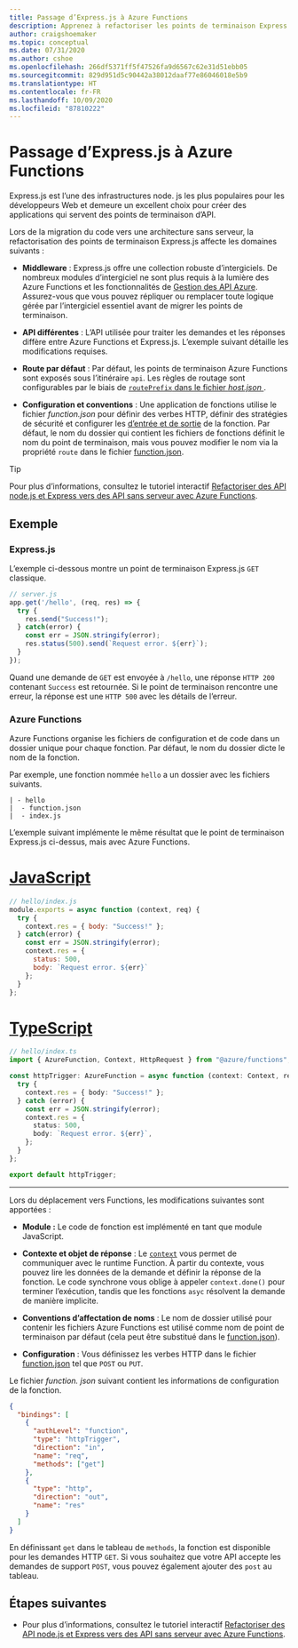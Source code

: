 ```yaml
---
title: Passage d’Express.js à Azure Functions
description: Apprenez à refactoriser les points de terminaison Express.js pour Azure Functions.
author: craigshoemaker
ms.topic: conceptual
ms.date: 07/31/2020
ms.author: cshoe
ms.openlocfilehash: 266df5371ff5f47526fa9d6567c62e31d51ebb05
ms.sourcegitcommit: 829d951d5c90442a38012daaf77e86046018e5b9
ms.translationtype: HT
ms.contentlocale: fr-FR
ms.lasthandoff: 10/09/2020
ms.locfileid: "87810222"
---
```

# <a name="shifting-from-expressjs-to-azure-functions"></a>Passage d’Express.js à Azure Functions

Express.js est l’une des infrastructures node. js les plus populaires pour les développeurs Web et demeure un excellent choix pour créer des applications qui servent des points de terminaison d’API.

Lors de la migration du code vers une architecture sans serveur, la refactorisation des points de terminaison Express.js affecte les domaines suivants :

- **Middleware** : Express.js offre une collection robuste d’intergiciels. De nombreux modules d’intergiciel ne sont plus requis à la lumière des Azure Functions et les fonctionnalités de [Gestion des API Azure](../api-management/api-management-key-concepts.md). Assurez-vous que vous pouvez répliquer ou remplacer toute logique gérée par l’intergiciel essentiel avant de migrer les points de terminaison.

- **API différentes** : L’API utilisée pour traiter les demandes et les réponses diffère entre Azure Functions et Express.js. L’exemple suivant détaille les modifications requises.

- **Route par défaut** : Par défaut, les points de terminaison Azure Functions sont exposés sous l’itinéraire `api`. Les règles de routage sont configurables par le biais de [`routePrefix` dans le fichier _host.json_ ](./functions-bindings-http-webhook-output.md#hostjson-settings).

- **Configuration et conventions** : Une application de fonctions utilise le fichier _function.json_ pour définir des verbes HTTP, définir des stratégies de sécurité et configurer les [d’entrée et de sortie](./functions-triggers-bindings.md) de la fonction. Par défaut, le nom du dossier qui contient les fichiers de fonctions définit le nom du point de terminaison, mais vous pouvez modifier le nom via la propriété `route` dans le fichier [function.json](./functions-bindings-http-webhook-trigger.md#customize-the-http-endpoint).

> [!TIP]
> Pour plus d’informations, consultez le tutoriel interactif [Refactoriser des API node.js et Express vers des API sans serveur avec Azure Functions](/learn/modules/shift-nodejs-express-apis-serverless/).

## <a name="example"></a>Exemple

### <a name="expressjs"></a>Express.js

L’exemple ci-dessous montre un point de terminaison Express.js `GET` classique.

```javascript
// server.js
app.get('/hello', (req, res) => {
  try {
    res.send("Success!");
  } catch(error) {
    const err = JSON.stringify(error);
    res.status(500).send(`Request error. ${err}`);
  }
});
```

Quand une demande de `GET` est envoyée à `/hello`, une réponse `HTTP 200` contenant `Success` est retournée. Si le point de terminaison rencontre une erreur, la réponse est une `HTTP 500` avec les détails de l’erreur.

### <a name="azure-functions"></a>Azure Functions

Azure Functions organise les fichiers de configuration et de code dans un dossier unique pour chaque fonction. Par défaut, le nom du dossier dicte le nom de la fonction.

Par exemple, une fonction nommée `hello` a un dossier avec les fichiers suivants.

``` files
| - hello
|  - function.json
|  - index.js
```

L’exemple suivant implémente le même résultat que le point de terminaison Express.js ci-dessus, mais avec Azure Functions.

# <a name="javascript"></a>[JavaScript](#tab/javascript)

```javascript
// hello/index.js
module.exports = async function (context, req) {
  try {
    context.res = { body: "Success!" };
  } catch(error) {
    const err = JSON.stringify(error);
    context.res = {
      status: 500,
      body: `Request error. ${err}`
    };
  }
};
```

# <a name="typescript"></a>[TypeScript](#tab/typescript)

```typescript
// hello/index.ts
import { AzureFunction, Context, HttpRequest } from "@azure/functions";

const httpTrigger: AzureFunction = async function (context: Context, req: HttpRequest): Promise<void> {
  try {
    context.res = { body: "Success!" };
  } catch (error) {
    const err = JSON.stringify(error);
    context.res = {
      status: 500,
      body: `Request error. ${err}`,
    };
  }
};

export default httpTrigger;
```

---

Lors du déplacement vers Functions, les modifications suivantes sont apportées :

- **Module :** Le code de fonction est implémenté en tant que module JavaScript.

- **Contexte et objet de réponse** : Le [`context`](./functions-reference-node.md#context-object) vous permet de communiquer avec le runtime Function. À partir du contexte, vous pouvez lire les données de la demande et définir la réponse de la fonction. Le code synchrone vous oblige à appeler `context.done()` pour terminer l’exécution, tandis que les fonctions `asyc` résolvent la demande de manière implicite.

- **Conventions d’affectation de noms** : Le nom de dossier utilisé pour contenir les fichiers Azure Functions est utilisé comme nom de point de terminaison par défaut (cela peut être substitué dans le [function.json](./functions-bindings-http-webhook-trigger.md#customize-the-http-endpoint)).

- **Configuration** : Vous définissez les verbes HTTP dans le fichier [function.json](./functions-bindings-http-webhook-trigger.md#customize-the-http-endpoint) tel que `POST` ou `PUT`.

Le fichier _function. json_ suivant contient les informations de configuration de la fonction.

```json
{
  "bindings": [
    {
      "authLevel": "function",
      "type": "httpTrigger",
      "direction": "in",
      "name": "req",
      "methods": ["get"]
    },
    {
      "type": "http",
      "direction": "out",
      "name": "res"
    }
  ]
}
```

En définissant `get` dans le tableau de `methods`, la fonction est disponible pour les demandes HTTP `GET`. Si vous souhaitez que votre API accepte les demandes de support `POST`, vous pouvez également ajouter des `post` au tableau.

## <a name="next-steps"></a>Étapes suivantes

- Pour plus d’informations, consultez le tutoriel interactif [Refactoriser des API node.js et Express vers des API sans serveur avec Azure Functions](/learn/modules/shift-nodejs-express-apis-serverless/).